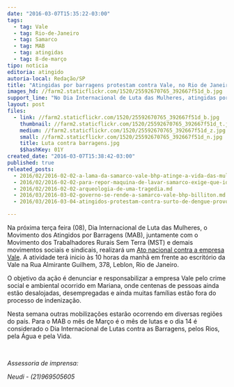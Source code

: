 ```yaml
---
date: "2016-03-07T15:35:22-03:00"
tags:
  - tag: Vale
  - tag: Rio-de-Janeiro
  - tag: Samarco
  - tag: MAB
  - tag: atingidas
  - tag: 8-de-março
tipo: noticia
editoria: atingido
autoria-local: Redação/SP
title: "Atingidas por barragens protestam contra Vale, no Rio de Janeiro"
images_hd: //farm2.staticflickr.com/1520/25592670765_392667f51d_b.jpg
support_line: "No Dia Internacional de Luta das Mulheres, atingidas por barragens realizam protesto na sede da Vale, no Rio de Janeiro."
layout: post
files:
  - link: //farm2.staticflickr.com/1520/25592670765_392667f51d_b.jpg
    thumbnail: //farm2.staticflickr.com/1520/25592670765_392667f51d_t.jpg
    medium: //farm2.staticflickr.com/1520/25592670765_392667f51d_z.jpg
    small: //farm2.staticflickr.com/1520/25592670765_392667f51d_n.jpg
    title: Luta contra barragens.jpg
    $$hashKey: 01Y
created_date: "2016-03-07T15:38:42-03:00"
published: true
releated_posts:
  - 2016/02/2016-02-02-a-lama-da-samarco-vale-bhp-atinge-a-vida-das-mulheres.md
  - 2016/02/2016-02-02-para-repor-maquina-de-lavar-samarco-exige-que-idosa-prove-incapacidade-de-torcer-roupa.md
  - 2016/02/2016-02-02-arqueologia-de-uma-tragedia.md
  - 2016/03/2016-03-02-governo-se-rende-a-samarco-vale-bhp-billiton.md
  - 2016/03/2016-03-04-atingidos-protestam-contra-surto-de-dengue-provocado-pela-samarco.md

---
```

<p>Na pr&oacute;xima ter&ccedil;a feira (08), Dia Internacional de Luta das Mulheres,&nbsp;o Movimento dos Atingidos por Barragens (MAB), juntamente com o Movimento dos Trabalhadores Rurais Sem Terra (MST) e demais movimentos sociais e sindicais, realizar&aacute; um&nbsp;<a href="https://www.facebook.com/events/1025259614215839/" target="_blank">Ato nacional contra a empresa Vale</a>. A atividade ter&aacute; inicio &agrave;s 10 horas da manh&atilde; em frente ao escrit&oacute;rio da Vale na Rua Almirante Guilhem, 378, Leblon, Rio de Janeiro.</p>

<p>O objetivo da a&ccedil;&atilde;o &eacute; denunciar e responsabilizar a empresa Vale pelo crime social e ambiental ocorrido em Mariana, onde centenas de pessoas ainda est&atilde;o desalojadas, desempregadas e ainda muitas fam&iacute;lias est&atilde;o fora do processo de indeniza&ccedil;&atilde;o.</p>

<p>Nesta semana outras mobiliza&ccedil;&otilde;es estar&atilde;o ocorrendo em diversas regi&otilde;es do pa&iacute;s. Para o MAB o m&ecirc;s de Mar&ccedil;o &eacute; o m&ecirc;s de lutas e o dia 14 &eacute; considerado o Dia Internacional de Lutas contra as Barragens, pelos Rios, pela &Aacute;gua e pela Vida.&nbsp;</p>

<p>&nbsp;</p>

<p><em>Assessoria de imprensa:</em></p>

<p><em>Neudi - (21)969505605</em></p>
